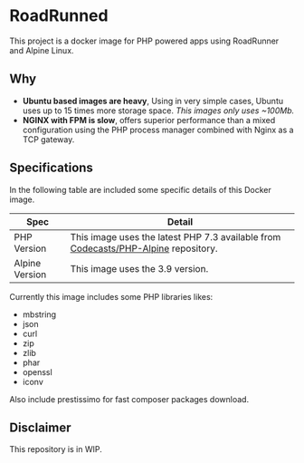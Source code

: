 # RoadRunned

This project is a docker image for PHP powered apps using RoadRunner and Alpine Linux.

## Why

- **Ubuntu based images are heavy**, Using in very simple cases, Ubuntu uses up to 15 times more storage space. _This images only uses ~100Mb._
- **NGINX with FPM is slow**, offers superior performance than a mixed configuration using the PHP process manager combined with Nginx as a TCP gateway.

## Specifications

In the following table are included some specific details of this Docker image.

|Spec|Detail|
|---|---|
|PHP Version|This image uses the latest PHP 7.3 available from [Codecasts/PHP-Alpine](https://github.com/codecasts/php-alpine) repository.|
|Alpine Version|This image uses the 3.9 version.|

Currently this image includes some PHP libraries likes:

- mbstring
- json
- curl
- zip
- zlib
- phar
- openssl
- iconv

Also include prestissimo for fast composer packages download.

## Disclaimer

This repository is in WIP. 
